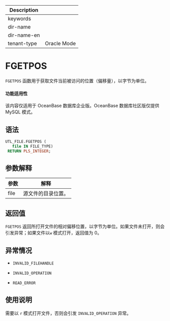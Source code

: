 | Description   |                 |
|---------------|-----------------|
| keywords      |                 |
| dir-name      |                 |
| dir-name-en   |                 |
| tenant-type   | Oracle Mode     |

# FGETPOS 

`FGETPOS` 函数用于获取文件当前被访问的位置（偏移量），以字节为单位。

  <main id="notice" >
    <h4>功能适用性</h4>
    <p>该内容仅适用于 OceanBase 数据库企业版。OceanBase 数据库社区版仅提供 MySQL 模式。</p>
  </main>

## 语法 

```sql
UTL_FILE.FGETPOS (
   file IN FILE_TYPE)
 RETURN PLS_INTEGER;
```



## 参数解释 



|  参数  |    解释     |
|------|-----------|
| file | 源文件的目录位置。 |



## 返回值 

`FGETPOS` 返回所打开文件的相对偏移位置，以字节为单位。如果文件未打开，则会引发异常；如果文件以`w` 模式打开，返回值为 0。

## 异常情况 

* `INVALID_FILEHANDLE`

  

* `INVALID_OPERATION`

  

* `READ_ERROR`

  




## 使用说明 

需要以 `r` 模式打开文件，否则会引发 `INVALID_OPERATION` 异常。

